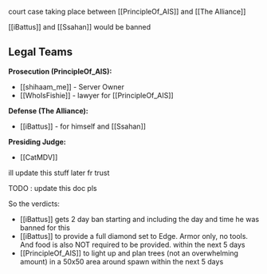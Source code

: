 court case taking place between [[PrincipleOf_AIS]] and [[The Alliance]]

[[iBattus]] and [[Ssahan]] would be banned

## Legal Teams

**Prosecution (PrincipleOf_AIS):**

- [[shihaam_me]] - Server Owner
- [[WhoIsFishie]] - lawyer for [[PrincipleOf_AIS]]

**Defense (The Alliance):**

- [[iBattus]] - for himself and [[Ssahan]]

**Presiding Judge:**

- [[CatMDV]]


ill update this stuff later fr trust

TODO : update this doc pls


So the verdicts:
- [[iBattus]] gets 2 day ban starting and including the day and time he was banned for this
- [[iBattus]] to provide a full diamond set to Edge. Armor only, no tools. And food is also NOT required to be provided. within the next 5 days
- [[PrincipleOf_AIS]] to light up and plan trees (not an overwhelming amount) in a 50x50 area around spawn within the next 5 days